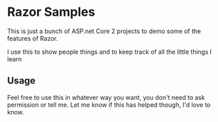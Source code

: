 # Razor Samples

This is just a bunch of ASP.net Core 2 projects to demo some of the features of Razor.

I use this to show people things and to keep track of all the little things I learn

## Usage

Feel free to use this in whatever way you want, you don't need to ask permission or tell me. Let me know if this has helped though, I'd love to know.